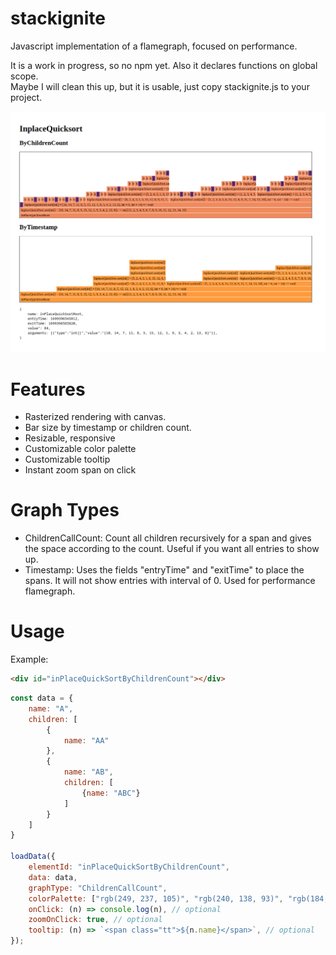 # stackignite  

Javascript implementation of a flamegraph, focused on performance.  

It is a work in progress, so no npm yet. Also it declares functions on global scope.  
Maybe I will clean this up, but it is usable, just copy stackignite.js to your project.

![screenshot](https://github.com/beothorn/stackignite/blob/main/screenshot.png?raw=true)


# Features  

- Rasterized rendering with canvas.  
- Bar size by timestamp or children count.
- Resizable, responsive
- Customizable color palette
- Customizable tooltip
- Instant zoom span on click  


# Graph Types

- ChildrenCallCount: Count all children recursively for a span and gives the space according to the count. Useful if you want all entries to show up.  
- Timestamp: Uses the fields "entryTime" and "exitTime" to place the spans. It will not show entries with interval of 0. Used for performance flamegraph.

# Usage  

Example:  

```html
<div id="inPlaceQuickSortByChildrenCount"></div>
```

```javascript
const data = {
    name: "A",
    children: [
        {
            name: "AA"
        },
        {
            name: "AB", 
            children: [
                {name: "ABC"}
            ]
        }
    ]
}

loadData({
    elementId: "inPlaceQuickSortByChildrenCount",
    data: data,
    graphType: "ChildrenCallCount",
    colorPalette: ["rgb(249, 237, 105)", "rgb(240, 138, 93)", "rgb(184, 59, 94)", "rgb(106, 44, 112)"], // optional
    onClick: (n) => console.log(n), // optional
    zoomOnClick: true, // optional
    tooltip: (n) => `<span class="tt">${n.name}</span>`, // optional
});
```